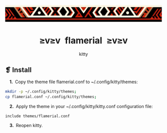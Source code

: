 <p align="center">
	<img src="../../imgs/ornament.webp" alt="" />
</p>
<h1 align="center">≥v≥v&ensp;flamerial&ensp;≥v≥v</h1>
<p align="center">kitty</p>

## ❡ Install

&emsp;**1.**&ensp;Copy the theme file flamerial.conf to ~/.config/kitty/themes:

```sh
mkdir -p ~/.config/kitty/themes;
cp flamerial.conf ~/.config/kitty/themes;
```

&emsp;**2.**&ensp;Apply the theme in your ~/.config/kitty/kitty.conf configuration file:

```
include themes/flamerial.conf
```

&emsp;**3.**&ensp;Reopen kitty.
